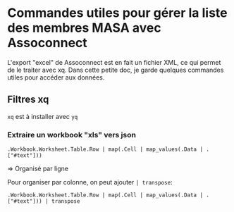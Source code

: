 # Commandes utiles pour gérer la liste des membres MASA avec Assoconnect

L'export "excel" de Assoconnect est en fait un fichier XML, ce qui permet de le
traiter avec xq. Dans cette petite doc, je garde quelques commandes utiles pour
accéder aux données.

## Filtres xq

`xq` est à installer avec `yq`

### Extraire un workbook "xls" vers json
```
.Workbook.Worksheet.Table.Row | map(.Cell | map_values(.Data | .["#text"]))
```

=> Organisé par ligne

Pour organiser par colonne, on peut ajouter `| transpose`:
```
.Workbook.Worksheet.Table.Row | map(.Cell | map_values(.Data | .["#text"])) | transpose
```

